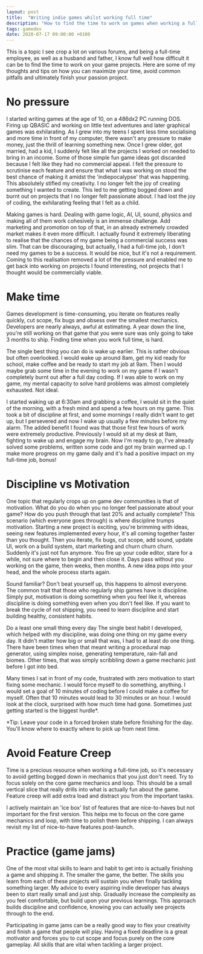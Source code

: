 ```yaml
---
layout: post
title:  "Writing indie games whilst working full time"
description: "How to find the time to work on games when working a full time job"
tags: gamedev
date: 2020-07-17 09:00:00 +0100
---
```


This is a topic I see crop a lot on various forums, and being a full-time employee, as well as a husband and father, I know full well how difficult it can be to find the time to work on your game projects. Here are some of my thoughts and tips on how you can maximize your time, avoid common pitfalls and ultimately finish your passion project.

# No pressure
I started writing games at the age of 10, on a 486dx2 PC running DOS. Firing up QBASIC and working on little text adventures and later graphical games was exhilarating. As I grew into my teens I spent less time socialising and more time in front of my computer, there wasn't any pressure to make money, just the thrill of learning something new. Once I grew older, got married, had a kid, I suddenly felt like all the projects I worked on needed to bring in an income. Some of those simple fun game ideas got discarded because I felt like they had no commercial appeal. I felt the pressure to scrutinise each feature and ensure that what I was working on stood the best chance of making it amidst the 'indiepocalypse' that was happening. This absolutely stifled my creativity. I no longer felt the joy of creating something I wanted to create. This led to me getting bogged down and burnt out on projects that I no longer felt passionate about. I had lost the joy of coding, the exhilarating feeling that I felt as a child.

Making games is hard. Dealing with game logic, AI, UI, sound, physics and making all of them work cohesively is an immense challenge. Add marketing and promotion on top of that, in an already extremely crowded market makes it even more difficult. I actually found it extremely liberating to realise that the chances of my game being a commercial success was slim. That can be discouraging, but actually, I had a full-time job, I don't need my games to be a success. It would be nice, but it's not a requirement. Coming to this realisation removed a lot of the pressure and enabled me to get back into working on projects I found interesting, not projects that I thought would be commercially viable.

# Make time
Games development is time-consuming, you iterate on features really quickly, cut scope, fix bugs and obsess over the smallest mechanics. Developers are nearly always, awful at estimating. A year down the line, you're still working on that game that you were sure was only going to take 3 months to ship. Finding time when you work full time, is hard.

The single best thing you can do is wake up earlier. This is rather obvious but often overlooked. I would wake up around 8am, get my kid ready for school, make coffee and be ready to start my job at 9am. Then I would maybe grab some time in the evening to work on my game if I wasn't completely burnt out after a full day coding. If I was able to work on my game, my mental capacity to solve hard problems was almost completely exhausted. Not ideal.

I started waking up at 6:30am and grabbing a coffee, I would sit in the quiet of the morning, with a fresh mind and spend a few hours on my game. This took a bit of discipline at first, and some mornings I really didn't want to get up, but I persevered and now I wake up usually a few minutes before my alarm. The added benefit I found was that those first few hours of work were extremely productive. Previously I would sit at my desk at 9am, fighting to wake up and engage my brain. Now I'm ready to go, I've already solved some problems, written some code and got my brain warmed up. I make more progress on my game daily and it's had a positive impact on my full-time job, bonus! 

# Discipline vs Motivation
One topic that regularly crops up on game dev communities is that of motivation. What do you do when you no longer feel passionate about your game? How do you push through that last 20% and actually complete? This scenario (which everyone goes through) is where discipline trumps motivation. Starting a new project is exciting, you're brimming with ideas, seeing new features implemented every hour, it's all coming together faster than you thought. Then you iterate, fix bugs, cut scope, add sound, update UI, work on a build system, start marketing and churn churn churn. Suddenly it's just not fun anymore. You fire up your code editor, stare for a while, not sure where to begin and then close it. Days pass without you working on the game, then weeks, then months. A new idea pops into your head, and the whole process starts again.

Sound familiar? Don't beat yourself up, this happens to almost everyone. The common trait that those who regularly ship games have is discipline. Simply put, motivation is doing something when you feel like it, whereas discipline is doing something even when you don't feel like. If you want to break the cycle of not shipping, you need to learn discipline and start building healthy, consistent habits.
 
Do a least one small thing every day
The single best habit I developed, which helped with my discipline, was doing one thing on my game every day. It didn't matter how big or small that was, I had to at least do one thing. There have been times when that meant writing a procedural map generator, using simplex noise, generating temperature, rain-fall and biomes. Other times, that was simply scribbling down a game mechanic just before I got into bed.

Many times I sat in front of my code, frustrated with zero motivation to start fixing some mechanic. I would force myself to do something, anything. I would set a goal of 10 minutes of coding before I could make a coffee for myself. Often that 10 minutes would lead to 30 minutes or an hour. I would look at the clock, surprised with how much time had gone. Sometimes just getting started is the biggest hurdle*.

*Tip: Leave your code in a forced broken state before finishing for the day. You'll know where to exactly where to pick up from next time.

# Avoid Feature Creep
Time is a precious resource when working a full-time job, so it's necessary to avoid getting bogged down in mechanics that you just don't need. Try to focus solely on the core game mechanics and loop. This should be a small vertical slice that really drills into what is actually fun about the game. Feature creep will add extra load and distract you from the important tasks.

I actively maintain an 'ice box' list of features that are nice-to-haves but not important for the first version. This helps me to focus on the core game mechanics and loop, with time to polish them before shipping. I can always revisit my list of nice-to-have features post-launch.

# Practice (game jams)
One of the most vital skills to learn and habit to get into is actually finishing a game and shipping it. The smaller the game, the better. The skills you learn from each of these projects will sustain you when finally tackling something larger. My advice to every aspiring indie developer has always been to start really small and just ship. Gradually increase the complexity as you feel comfortable, but build upon your previous learnings. This approach builds discipline and confidence, knowing you can actually see projects through to the end.

Participating in game jams can be a really good way to flex your creativity and finish a game that people will play. Having a fixed deadline is a great motivator and forces you to cut scope and focus purely on the core gameplay. All skills that are vital when tackling a larger project.